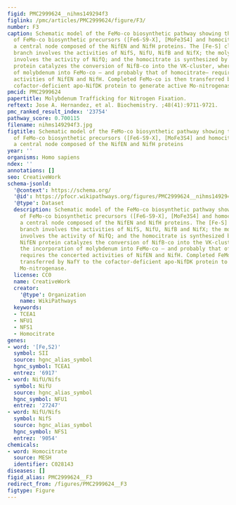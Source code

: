 ```yaml
---
figid: PMC2999624__nihms149294f3
figlink: /pmc/articles/PMC2999624/figure/F3/
number: F3
caption: Schematic model of the FeMo-co biosynthetic pathway showing the convergence
  of FeMo-co biosynthetic precursors ([Fe6-S9-X], [MoFe3S4] and homocitrate) into
  a central node composed of the NifEN and NifH proteins. The [Fe-S] cluster biosynthetic
  branch involves the activities of NifS, NifU, NifB and NifX; the molybdenum branch
  involves the activity of NifQ; and the homocitrate is synthesized by NifV. The NifEN
  protein catalyzes the conversion of NifB-co into the VK-cluster, whereas the incorporation
  of molybdenum into FeMo-co – and probably that of homocitrate– requires the concerted
  activities of NifEN and NifH. Completed FeMo-co is then transferred by NafY to the
  cofactor-deficient apo-NifDK protein to generate active Mo-nitrogenase.
pmcid: PMC2999624
papertitle: Molybdenum Trafficking for Nitrogen Fixation.
reftext: Jose A. Hernandez, et al. Biochemistry. ;48(41):9711-9721.
pmc_ranked_result_index: '23754'
pathway_score: 0.700115
filename: nihms149294f3.jpg
figtitle: Schematic model of the FeMo-co biosynthetic pathway showing the convergence
  of FeMo-co biosynthetic precursors ([Fe6-S9-X], [MoFe3S4] and homocitrate) into
  a central node composed of the NifEN and NifH proteins
year: ''
organisms: Homo sapiens
ndex: ''
annotations: []
seo: CreativeWork
schema-jsonld:
  '@context': https://schema.org/
  '@id': https://pfocr.wikipathways.org/figures/PMC2999624__nihms149294f3.html
  '@type': Dataset
  description: Schematic model of the FeMo-co biosynthetic pathway showing the convergence
    of FeMo-co biosynthetic precursors ([Fe6-S9-X], [MoFe3S4] and homocitrate) into
    a central node composed of the NifEN and NifH proteins. The [Fe-S] cluster biosynthetic
    branch involves the activities of NifS, NifU, NifB and NifX; the molybdenum branch
    involves the activity of NifQ; and the homocitrate is synthesized by NifV. The
    NifEN protein catalyzes the conversion of NifB-co into the VK-cluster, whereas
    the incorporation of molybdenum into FeMo-co – and probably that of homocitrate–
    requires the concerted activities of NifEN and NifH. Completed FeMo-co is then
    transferred by NafY to the cofactor-deficient apo-NifDK protein to generate active
    Mo-nitrogenase.
  license: CC0
  name: CreativeWork
  creator:
    '@type': Organization
    name: WikiPathways
  keywords:
  - TCEA1
  - NFU1
  - NFS1
  - Homocitrate
genes:
- word: '[Fe,S2)'
  symbol: SII
  source: hgnc_alias_symbol
  hgnc_symbol: TCEA1
  entrez: '6917'
- word: NifU/Nifs
  symbol: NifU
  source: hgnc_alias_symbol
  hgnc_symbol: NFU1
  entrez: '27247'
- word: NifU/Nifs
  symbol: NifS
  source: hgnc_alias_symbol
  hgnc_symbol: NFS1
  entrez: '9054'
chemicals:
- word: Homocitrate
  source: MESH
  identifier: C028143
diseases: []
figid_alias: PMC2999624__F3
redirect_from: /figures/PMC2999624__F3
figtype: Figure
---
```

